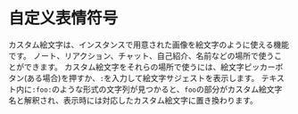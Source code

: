 # 自定义表情符号
カスタム絵文字は、インスタンスで用意された画像を絵文字のように使える機能です。 ノート、リアクション、チャット、自己紹介、名前などの場所で使うことができます。 カスタム絵文字をそれらの場所で使うには、絵文字ピッカーボタン(ある場合)を押すか、`:`を入力して絵文字サジェストを表示します。 テキスト内に`:foo:`のような形式の文字列が見つかると、`foo`の部分がカスタム絵文字名と解釈され、表示時には対応したカスタム絵文字に置き換わります。
